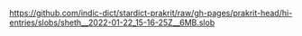 https://github.com/indic-dict/stardict-prakrit/raw/gh-pages/prakrit-head/hi-entries/slobs/sheth__2022-01-22_15-16-25Z__6MB.slob  
